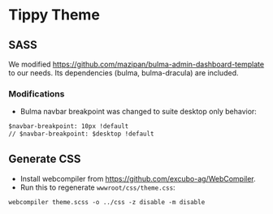 # Tippy Theme

## SASS

We modified https://github.com/mazipan/bulma-admin-dashboard-template to our needs. Its dependencies (bulma, bulma-dracula) are included.

### Modifications

* Bulma navbar breakpoint was changed to suite desktop only behavior:

```html
$navbar-breakpoint: 10px !default
// $navbar-breakpoint: $desktop !default
```

## Generate CSS

- Install webcompiler from https://github.com/excubo-ag/WebCompiler.
- Run this to regenerate `wwwroot/css/theme.css`:
```shell
webcompiler theme.scss -o ../css -z disable -m disable
```

